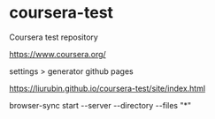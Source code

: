 # coursera-test
Coursera test repository

https://www.coursera.org/

settings > generator github pages

https://liurubin.github.io/coursera-test/site/index.html

browser-sync start --server --directory --files "*"

